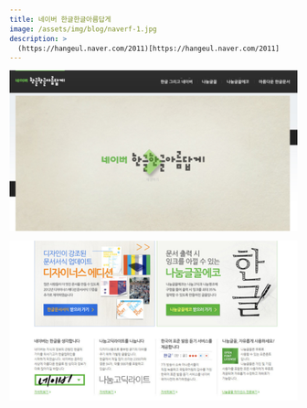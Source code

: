 ```yaml
---
title: 네이버 한글한글아름답게
image: /assets/img/blog/naverf-1.jpg
description: >
  (https://hangeul.naver.com/2011)[https://hangeul.naver.com/2011]
---
```


![](/assets/img/blog/naverf-2.jpg)

![](/assets/img/blog/naverf-3.jpg)